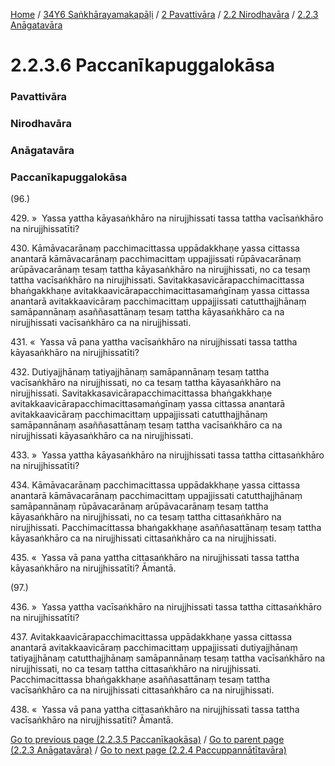 
[Home](/) / [34Y6 Saṅkhārayamakapāḷi](../../../../34Y6.md) / [2 Pavattivāra](../../../2.md) / [2.2 Nirodhavāra](../../2.2.md) / [2.2.3 Anāgatavāra](../2.2.3.md)

# 2.2.3.6 Paccanīkapuggalokāsa

### Pavattivāra

### Nirodhavāra

### Anāgatavāra

### Paccanīkapuggalokāsa

(96.)

429\. »  Yassa yattha kāyasaṅkhāro na nirujjhissati tassa tattha vacīsaṅkhāro na nirujjhissatīti?

430\. Kāmāvacarānaṃ pacchimacittassa uppādakkhaṇe yassa cittassa anantarā kāmāvacarānaṃ pacchimacittaṃ uppajjissati rūpāvacarānaṃ arūpāvacarānaṃ tesaṃ tattha kāyasaṅkhāro na nirujjhissati, no ca tesaṃ tattha vacīsaṅkhāro na nirujjhissati. Savitakkasavicārapacchimacittassa bhaṅgakkhaṇe avitakkaavicārapacchimacittasamaṅgīnaṃ yassa cittassa anantarā avitakkaavicāraṃ pacchimacittaṃ uppajjissati catutthajjhānaṃ samāpannānaṃ asaññasattānaṃ tesaṃ tattha kāyasaṅkhāro ca na nirujjhissati vacīsaṅkhāro ca na nirujjhissati.

431\. «  Yassa vā pana yattha vacīsaṅkhāro na nirujjhissati tassa tattha kāyasaṅkhāro na nirujjhissatīti?

432\. Dutiyajjhānaṃ tatiyajjhānaṃ samāpannānaṃ tesaṃ tattha vacīsaṅkhāro na nirujjhissati, no ca tesaṃ tattha kāyasaṅkhāro na nirujjhissati. Savitakkasavicārapacchimacittassa bhaṅgakkhaṇe avitakkaavicārapacchimacittasamaṅgīnaṃ yassa cittassa anantarā avitakkaavicāraṃ pacchimacittaṃ uppajjissati catutthajjhānaṃ samāpannānaṃ asaññasattānaṃ tesaṃ tattha vacīsaṅkhāro ca na nirujjhissati kāyasaṅkhāro ca na nirujjhissati.

433\. »  Yassa yattha kāyasaṅkhāro na nirujjhissati tassa tattha cittasaṅkhāro na nirujjhissatīti?

434\. Kāmāvacarānaṃ pacchimacittassa uppādakkhaṇe yassa cittassa anantarā kāmāvacarānaṃ pacchimacittaṃ uppajjissati catutthajjhānaṃ samāpannānaṃ rūpāvacarānaṃ arūpāvacarānaṃ tesaṃ tattha kāyasaṅkhāro na nirujjhissati, no ca tesaṃ tattha cittasaṅkhāro na nirujjhissati. Pacchimacittassa bhaṅgakkhaṇe asaññasattānaṃ tesaṃ tattha kāyasaṅkhāro ca na nirujjhissati cittasaṅkhāro ca na nirujjhissati.

435\. «  Yassa vā pana yattha cittasaṅkhāro na nirujjhissati tassa tattha kāyasaṅkhāro na nirujjhissatīti? Āmantā.

(97.)

436\. »  Yassa yattha vacīsaṅkhāro na nirujjhissati tassa tattha cittasaṅkhāro na nirujjhissatīti?

437\. Avitakkaavicārapacchimacittassa uppādakkhaṇe yassa cittassa anantarā avitakkaavicāraṃ pacchimacittaṃ uppajjissati dutiyajjhānaṃ tatiyajjhānaṃ catutthajjhānaṃ samāpannānaṃ tesaṃ tattha vacīsaṅkhāro na nirujjhissati, no ca tesaṃ tattha cittasaṅkhāro na nirujjhissati. Pacchimacittassa bhaṅgakkhaṇe asaññasattānaṃ tesaṃ tattha vacīsaṅkhāro ca na nirujjhissati cittasaṅkhāro ca na nirujjhissati.

438\. «  Yassa vā pana yattha cittasaṅkhāro na nirujjhissati tassa tattha vacīsaṅkhāro na nirujjhissatīti? Āmantā.

[Go to previous page (2.2.3.5 Paccanīkaokāsa)](2.2.3.5.md) / [Go to parent page (2.2.3 Anāgatavāra)](../2.2.3.md) / [Go to next page (2.2.4 Paccuppannātītavāra)](../2.2.4.md)


